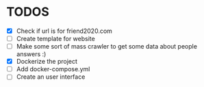 # TODOS

- [x] Check if url is for friend2020.com
- [ ] Create template for website
- [ ] Make some sort of mass crawler to get some data about people answers :)
- [x] Dockerize the project
- [ ] Add docker-compose.yml
- [ ] Create an user interface
